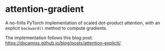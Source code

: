 # attention-gradient

A no-frills PyTorch implementation of scaled dot-product attention,
with an explicit `backward()` method to compute gradients.

The implementation follows this blog post: https://dscamiss.github.io/blog/posts/attention-explicit/.